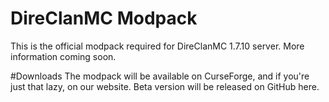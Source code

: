# DireClanMC Modpack
This is the official modpack required for DireClanMC 1.7.10 server. More information coming soon.

#Downloads
The modpack will be available on CurseForge, and if you're just that lazy, on our website.
Beta version will be released on GitHub here.
